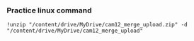 ### Practice linux command
```
!unzip "/content/drive/MyDrive/cam12_merge_upload.zip" -d "/content/drive/MyDrive/cam12_merge_upload"
```
